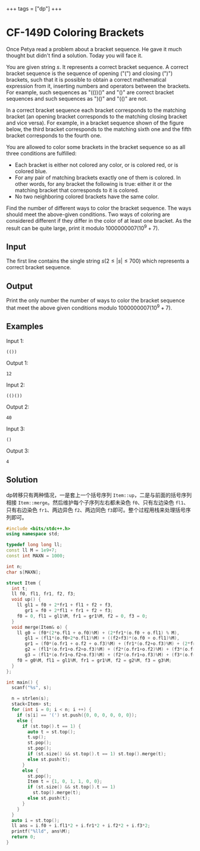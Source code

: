 +++
tags = ["dp"]
+++

# CF-149D Coloring Brackets

Once Petya read a problem about a bracket sequence. He gave it much thought but didn't find a solution. Today you will face it.

You are given string $s$. It represents a correct bracket sequence. A correct bracket sequence is the sequence of opening ("(") and closing (")") brackets, such that it is possible to obtain a correct mathematical expression from it, inserting numbers and operators between the brackets. For example, such sequences as "(())()" and "()" are correct bracket sequences and such sequences as ")()" and "(()" are not.

In a correct bracket sequence each bracket corresponds to the matching bracket (an opening bracket corresponds to the matching closing bracket and vice versa). For example, in a bracket sequence shown of the figure below, the third bracket corresponds to the matching sixth one and the fifth bracket corresponds to the fourth one.

You are allowed to color some brackets in the bracket sequence so as all three conditions are fulfilled:

- Each bracket is either not colored any color, or is colored red, or is colored blue.
- For any pair of matching brackets exactly one of them is colored. In other words, for any bracket the following is true: either it or the matching bracket that corresponds to it is colored.
- No two neighboring colored brackets have the same color.

Find the number of different ways to color the bracket sequence. The ways should meet the above-given conditions. Two ways of coloring are considered different if they differ in the color of at least one bracket. As the result can be quite large, print it modulo $1000000007(10^{9}+7)$.

## Input

The first line contains the single string $s ( 2\le |s|\le 700)$ which represents a correct bracket sequence.

## Output

Print the only number  the number of ways to color the bracket sequence that meet the above given conditions modulo $1000000007(10^{9}+7)$.

## Examples

Input 1:

```
(())
```

Output 1:

```
12
```

Input 2:

```
(()())
```

Output 2:

```
40
```

Input 3:

```
()
```

Output 3:

```
4
```

## Solution

dp转移只有两种情况，一是套上一个括号序列 `Item::up`，二是与前面的括号序列相接 `Item::merge`。然后维护每个子序列左右都未染色 `f0`、只有左边染色 `fl1`、只有右边染色 `fr1`、两边异色 `f2`、两边同色 `f3`即可。整个过程用栈来处理括号序列即可。

```c++
#include <bits/stdc++.h>
using namespace std;

typedef long long ll;
const ll M = 1e9+7;
const int MAXN = 1000;

int n;
char s[MAXN];

struct Item {
  int t;
  ll f0, fl1, fr1, f2, f3;
  void up() {
    ll gl1 = f0 + 2*fr1 + fl1 + f2 + f3,
       gr1 = f0 + 2*fl1 + fr1 + f2 + f3;
    f0 = 0, fl1 = gl1%M, fr1 = gr1%M, f2 = 0, f3 = 0;
  }
  void merge(Item& o) {
    ll g0 = (f0*(2*o.fl1 + o.f0)%M) + (2*fr1*(o.f0 + o.fl1) % M),
       gl1 = (fl1*(o.f0+2*o.fl1)%M) + ((f2+f3)*(o.f0 + o.fl1)%M),
       gr1 = (f0*(o.fr1 + o.f2 + o.f3)%M) + (fr1*(o.f2+o.f3)%M) + (2*fr1*(o.fr1)%M),
       g2 = (fl1*(o.fr1+o.f2+o.f3)%M) + (f2*(o.fr1+o.f2)%M) + (f3*(o.fr1+o.f3)%M),
       g3 = (fl1*(o.fr1+o.f2+o.f3)%M) + (f2*(o.fr1+o.f3)%M) + (f3*(o.fr1+o.f2)%M);
    f0 = g0%M, fl1 = gl1%M, fr1 = gr1%M, f2 = g2%M, f3 = g3%M;
  }
};

int main() {
  scanf("%s", s);

  n = strlen(s);
  stack<Item> st;
  for (int i = 0; i < n; i ++) {
    if (s[i] == '(') st.push({0, 0, 0, 0, 0, 0});
    else {
      if (st.top().t == 1) {
        auto t = st.top();
        t.up();
        st.pop();
        st.pop();
        if (st.size() && st.top().t == 1) st.top().merge(t);
        else st.push(t);
      }
      else {
        st.pop();
        Item t = {1, 0, 1, 1, 0, 0};
        if (st.size() && st.top().t == 1)
          st.top().merge(t);
        else st.push(t);
      }
    }
  }
  auto i = st.top();
  ll ans = i.f0 + i.fl1*2 + i.fr1*2 + i.f2*2 + i.f3*2;
  printf("%lld", ans%M);
  return 0;
}
```

